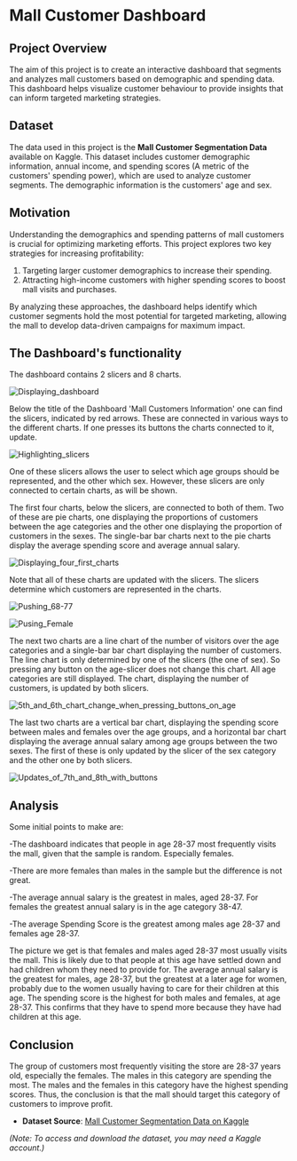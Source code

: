 
# Mall Customer Dashboard

## Project Overview
The aim of this project is to create an interactive dashboard that segments and analyzes mall customers based on demographic and spending data. This dashboard helps visualize customer behaviour to provide insights that can inform targeted marketing strategies.

## Dataset

The data used in this project is the **Mall Customer Segmentation Data** available on Kaggle. This dataset includes customer demographic information, annual income, and spending scores (A metric of the customers' spending power), which are used to analyze customer segments. The demographic information is the customers' age and sex. 

## Motivation

Understanding the demographics and spending patterns of mall customers is crucial for optimizing marketing efforts. This project explores two key strategies for increasing profitability: 
1. Targeting larger customer demographics to increase their spending.
2. Attracting high-income customers with higher spending scores to boost mall visits and purchases.

By analyzing these approaches, the dashboard helps identify which customer segments hold the most potential for targeted marketing, allowing the mall to develop data-driven campaigns for maximum impact.

## The Dashboard's functionality

The dashboard contains 2 slicers and 8 charts. 

![Displaying_dashboard](https://github.com/user-attachments/assets/37a92147-58cd-43ab-835d-193f8b865da0)

Below the title of the Dashboard 'Mall Customers Information' one can find the slicers, indicated by red arrows. These are connected in various ways to the different charts. If one presses its buttons the charts connected to it, update.

![Highlighting_slicers](https://github.com/user-attachments/assets/556bb666-37f7-48e0-a719-f001484358f6)


One of these slicers allows the user to select which age groups should be represented, and the other which sex. However, these slicers are only connected to certain charts, as will be shown. 

The first four charts, below the slicers, are connected to both of them. Two of these are pie charts, one displaying the proportions of customers between the age categories and the other one displaying the proportion of customers in the sexes. The single-bar bar charts next to the pie charts display the average spending score and average annual salary.

![Displaying_four_first_charts](https://github.com/user-attachments/assets/a28dd744-02ba-4500-9637-9e35bcb9a4ed)

Note that all of these charts are updated with the slicers. The slicers determine which customers are represented in the charts.

![Pushing_68-77 ](https://github.com/user-attachments/assets/64ade2c9-1ee9-4383-8bd8-76c79a2846e1)

![Pusing_Female](https://github.com/user-attachments/assets/8e99f81c-eb11-4289-ae19-569d4eace6fb)

The next two charts are a line chart of the number of visitors over the age categories and a single-bar bar chart displaying the number of customers. The line chart is only determined by one of the slicers (the one of sex). So pressing any button on the age-slicer does not change this chart. All age categories are still displayed. The chart, displaying the number of customers, is updated by both slicers. 

![5th_and_6th_chart_change_when_pressing_buttons_on_age](https://github.com/user-attachments/assets/a482051f-7ad3-403d-a286-4fbf5a14ca5e)

The last two charts are a vertical bar chart, displaying the spending score between males and females over the age groups, and a horizontal bar chart displaying the average annual salary among age groups between the two sexes. The first of these is only updated by the slicer of the sex category and the other one by both slicers.

![Updates_of_7th_and_8th_with_buttons](https://github.com/user-attachments/assets/1bd666d7-1b45-4980-973f-5a5363a0ea49)

## Analysis

Some initial points to make are:

-The dashboard indicates that people in age 28-37 most frequently visits the mall, given that the sample is random. Especially females.

-There are more females than males in the sample but the difference is not great.

-The average annual salary is the greatest in males, aged 28-37. For females the greatest annual salary is in the age category 38-47. 

-The average Spending Score is the greatest among males age 28-37 and females age 28-37.

The picture we get is that females and males aged 28-37 most usually visits the mall. This is likely due to that people at this age have settled down and had children whom they need to provide for. The average annual salary is the greatest for males, age 28-37, but the greatest at a later age for women, probably due to the women usually having to care for their children at this age. The spending score is the highest for both males and females, at age 28-37. This confirms that they have to spend more because they have had children at this age.

## Conclusion

The group of customers most frequently visiting the store are 28-37 years old, especially the females. The males in this category are spending the most. The males and the females in this category have the highest spending scores. Thus, the conclusion is that the mall should target this category of customers to improve profit.

- **Dataset Source**: [Mall Customer Segmentation Data on Kaggle](https://www.kaggle.com/datasets/vjchoudhary7/customer-segmentation-tutorial-in-python)

*(Note: To access and download the dataset, you may need a Kaggle account.)*
